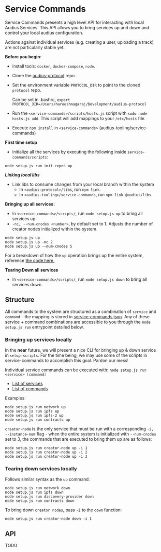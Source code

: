 # Service Commands

Service Commands presents a high level API for interacting with local Audius Services.
This API allows you to bring services up and down and control your local audius configuration.

Actions against individual services (e.g. creating a user, uploading a track) are not particularly stable yet.

**Before you begin:**
- Install tools: `docker`, `docker-compose`, `node`.
- Clone the [audius-protocol](https://github.com/AudiusProject/audius-protocol) repo.
- Set the environment variable `PROTOCOL_DIR` to point to the cloned `protocol` repo.

  Can be set in .bashrc, `export PROTOCOL_DIR=/Users/hareeshnagaraj/Development/audius-protocol`
- Run the `<service-commands>/scripts/hosts.js` script with `sudo node hosts.js add`. This script will add mappings to your `/etc/hosts` file.
- Execute `npm install` in `<service-commands>` (audius-tooling/service-commands)

**First time setup**

- Initialize all the services by executing the following inside `service-commands/scripts`:

```
node setup.js run init-repos up
```

***Linking local libs***
- Link libs to consume changes from your local branch within the system
  - In `<audius-protocol>/libs`, run `npm link`.
  - In `<audius-tooling>/service-commands`, run `npm link @audius/libs`.

**Bringing up all services:**
- In `<service-commands>/scripts/`, run `node setup.js up` to bring all services up.
- `-nc, --num-cnodes <number>`, by default set to 1. Adjusts the number of creator nodes initialized within the system. 

```
node setup.js up
node setup.js up -nc 2
node setup.js up --num-cnodes 5
```

For a breakdown of how the `up` operation brings up the entire system, reference [the code here.](https://github.com/AudiusProject/audius-tooling/blob/f59b3c52dc79b11620ed6dfe4606c1c6090ba321/service-commands/src/setup.js#L208)


**Tearing Down all services**
- In `<service-commands>/scripts/`, run `node setup.js down` to bring all services down.



## Structure

All commands to the system are structured as a combination of `service` and `command` - the mapping is stored in [service-commands.json](https://github.com/AudiusProject/audius-tooling/blob/master/service-commands/src/commands/service-commands.json). Any of these service + command combinations are accessible to you through the `node setup.js run` entrypoint detailed below.



### Bringing up services locally
In the __near__ future, we will present a nice CLI for bringing up & down service in `setup-scripts`. For the time being, 
we may use some of the scripts in service-commands to accomplish this goal. Pardon our mess!

Individual service commands can be executed with: `node setup.js run <service> [command]`


* [List of services](https://github.com/AudiusProject/audius-tooling/blob/f59b3c52dc79b11620ed6dfe4606c1c6090ba321/service-commands/src/setup.js#L94)
* [List of commands](https://github.com/AudiusProject/audius-tooling/blob/f59b3c52dc79b11620ed6dfe4606c1c6090ba321/service-commands/src/setup.js#L79)



Examples:
```
node setup.js run network up
node setup.js run ipfs up
node setup.js run ipfs-2 up
node setup.js run contracts up
```

`creator-node` is the only service that must be run with a corresponding `-i, --instance-num` flag - when the entire system is initialized with `--num-cnodes` set to 3, the commands that are executed to bring them up are as follows:

```
node setup.js run creator-node up -i 1
node setup.js run creator-node up -i 2
node setup.js run creator-node up -i 3
```

### Tearing down services locally

Follows similar syntax as the `up` command:
```
node setup.js run network down
node setup.js run ipfs down
node setup.js run discovery-provider down
node setup.js run contracts down

```


To bring down `creator nodes`, pass `-i` to the `down` function:
```
node setup.js run creator-node down -i 1
```

## API
TODO
